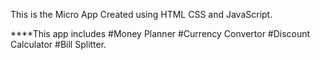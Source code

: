 This is the Micro App Created using HTML CSS and JavaScript. 

****This app includes 
#Money Planner 
#Currency Convertor
#Discount Calculator 
#Bill Splitter.
